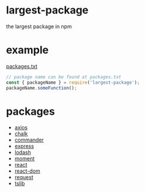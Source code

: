 # largest-package
the largest package in npm

# example
[packages.txt](https://github.com/1chiSensei/largest-package/blob/main/packages.txt)

```js
// package name can be found at packages.txt
const { packageName } = require('largest-package');
packageName.someFunction();
```

# packages
* [axios](https://npmjs.com/package/axios)
* [chalk](https://npmjs.com/package/chalk)
* [commander](https://npmjs.com/package/commander)
* [express](https://npmjs.com/package/express)
* [lodash](https://npmjs.com/package/lodash)
* [moment](https://npmjs.com/package/moment)
* [react](https://npmjs.com/package/react)
* [react-dom](https://npmjs.com/package/react-dom)
* [request](https://npmjs.com/package/request)
* [tslib](https://npmjs.com/package/tslib)